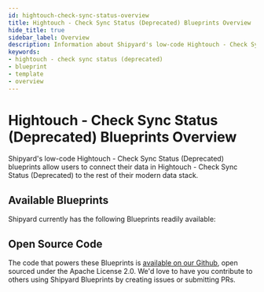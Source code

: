 ```yaml
---
id: hightouch-check-sync-status-overview
title: Hightouch - Check Sync Status (Deprecated) Blueprints Overview
hide_title: true
sidebar_label: Overview
description: Information about Shipyard's low-code Hightouch - Check Sync Status (Deprecated) templates.
keywords:
- hightouch - check sync status (deprecated)
- blueprint
- template
- overview
---
```


# Hightouch - Check Sync Status (Deprecated) Blueprints Overview

Shipyard's low-code Hightouch - Check Sync Status (Deprecated) blueprints allow users to connect their data in Hightouch - Check Sync Status (Deprecated) to the rest of their modern data stack.

## Available Blueprints
Shipyard currently has the following Blueprints readily available: 

## Open Source Code
The code that powers these Blueprints is [available on our Github](None), open sourced under the Apache License 2.0. We'd love to have you contribute to others using Shipyard Blueprints by creating issues or submitting PRs.
